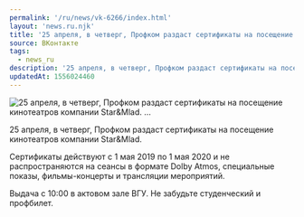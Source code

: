 ```yaml
---
permalink: '/ru/news/vk-6266/index.html'
layout: 'news.ru.njk'
title: '25 апреля, в четверг, Профком раздаст сертификаты на посещение кинотеатров компании Star&Mlad. …'
source: ВКонтакте
tags:
  - news_ru
description: '25 апреля, в четверг, Профком раздаст сертификаты на посещение кинотеатров компании Star&Mlad. …'
updatedAt: 1556024460
---
```

![25 апреля, в четверг, Профком раздаст сертификаты на посещение кинотеатров компании Star&Mlad. …](https://sun9-44.userapi.com/impf/c853624/v853624271/2b4da/PFOjYxFHZ8Y.jpg?size=1280x854&quality=96&sign=84f1588cdacb79cb519090e66ace0cd3&c_uniq_tag=fHL_gkqLg2lO_Rsy4I3JAvJ3LKWEnAVnQMtAHTSQTVE&type=album)

25 апреля, в четверг, Профком раздаст сертификаты на посещение кинотеатров компании Star&Mlad.

Сертификаты действуют с 1 мая 2019 по 1 мая 2020 и не распространяются на сеансы в формате Dolby Atmos, специальные показы, фильмы-концерты и трансляции мероприятий.

Выдача с 10:00 в актовом зале ВГУ. Не забудьте студенческий и профбилет.
